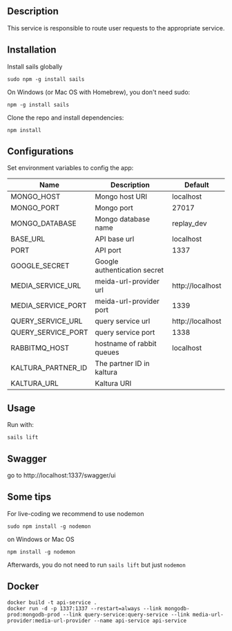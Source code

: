 ## Description

This service is responsible to route user requests to the appropriate service.

## Installation
Install sails globally
```
sudo npm -g install sails
```
On Windows (or Mac OS with Homebrew), you don't need sudo:
```
npm -g install sails
```

Clone the repo and install dependencies:
```
npm install
```

## Configurations
Set environment variables to config the app:

| Name                          | Description                                  | Default        |
|-------------------------------|----------------------------------------------|----------------|
| MONGO_HOST                    | Mongo host URI                               | localhost      |
| MONGO_PORT                    | Mongo port                                   | 27017          |
| MONGO_DATABASE                | Mongo database name                          | replay_dev     |
| BASE_URL                      | API base url                                 | localhost      |
| PORT         		            | API port                                     | 1337           |
| GOOGLE_SECRET				    | Google authentication secret 			       | 			    |
| MEDIA_SERVICE_URL             | meida-url-provider url      			       |http://localhost|
| MEDIA_SERVICE_PORT  		    | meida-url-provider port      			       | 1339		    |
| QUERY_SERVICE_URL   		    | query service url 			               |http://localhost|
| QUERY_SERVICE_PORT  		    | query service port      			    	   | 1338		    |
| RABBITMQ_HOST				    | hostname of rabbit queues					   | localhost      |
| KALTURA_PARTNER_ID            | The partner ID in kaltura                    |                |
| KALTURA_URL                   | Kaltura URI                                  |                |

## Usage
Run with:
```
sails lift
```

## Swagger
go to http://localhost:1337/swagger/ui

## Some tips
For live-coding we recommend to use nodemon
```
sudo npm install -g nodemon
```
on Windows or Mac OS
```
npm install -g nodemon
```
Afterwards, you do not need to run `sails lift` but just `nodemon`

## Docker
```
docker build -t api-service .
docker run -d -p 1337:1337 --restart=always --link mongodb-prod:mongodb-prod --link query-service:query-service --link media-url-provider:media-url-provider --name api-service api-service
```

